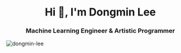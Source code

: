 <h1 align="center">Hi 👋, I'm Dongmin Lee</h1>
<h3 align="center">Machine Learning Engineer & Artistic Programmer</h3>

<p align="left"> <img src="https://komarev.com/ghpvc/?username=dongmin-lee" alt="dongmin-lee" /> </p>

<!--
**dongminlee94/dongminlee94** is a ✨ _special_ ✨ repository because its `README.md` (this file) appears on your GitHub profile.

Here are some ideas to get you started:

- 🔭 I’m currently working on ...
- 🌱 I’m currently learning ...
- 👯 I’m looking to collaborate on ...
- 🤔 I’m looking for help with ...
- 💬 Ask me about ...
- 📫 How to reach me: ...
- 😄 Pronouns: ...
- ⚡ Fun fact: ...
-->
